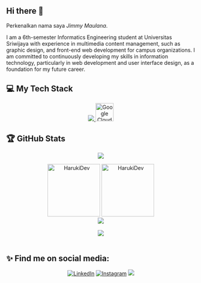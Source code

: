 ## Hi there 👋

Perkenalkan nama saya *Jimmy Maulana*.<br>

<p>I am a 6th-semester Informatics Engineering student at Universitas Sriwijaya with experience in multimedia content management, such as graphic design, and front-end web development for campus organizations. I am committed to continuously developing my skills in information technology, particularly in web development and user interface design, as a foundation for my future career.</p>

## 💻 My Tech Stack
<div align="center">
  
  <a href="https://skillicons.dev">
    <img src="https://skillicons.dev/icons?i=python,js,java,react,vue,html,css,tailwind,bootstrap,mysql,mongodb,php" />
  </a>
  <a href="https://cloud.google.com/">
    <img src="https://api.iconduck.com/icons/preview/133eb45f-fde7-4608-8452-75481d68b852" width="48" height="48" alt="Google Cloud">
  </a>

</div>

## 🏆 GitHub Stats

<div align="center">
    
  [![](https://visitcount.itsvg.in/api?id=HarukiDev&icon=1&color=6)](https://visitcount.itsvg.in)

  <img height="140" src="https://github-readme-stats.vercel.app/api/top-langs?username=HarukiDev&theme=tokyonight&show_icons=true&locale=en&layout=compact&langs_count=6" alt="HarukiDev" style="display:inline-block;" />
  
  <img height="140" src="https://github-readme-stats-eight-theta.vercel.app/api?username=HarukiDev&show_icons=true&theme=tokyonight&include_all_commits=true&count_private=true" alt="HarukiDev" style="display:inline-block;" />

</div>

<div align="center">
    <a href = "https://github.com/HarukiDev/">
            <img src="https://github-profile-trophy.vercel.app/?username=HarukiDev&column=-1&theme=tokyonight" /> 
        <br>
        <br>
             <img src="https://github-readme-activity-graph.vercel.app/graph?username=HarukiDev&theme=github-compact" />
        <br>
        <br>
    </a>
</div>

## ✨ Find me on social media:
<p align = "center">
  <a href="https://www.linkedin.com/in/jimmy-maulana-1622b1270/" target="_blank"><img src="https://img.shields.io/badge/LinkedIn-0077B5?style=for-the-badge&logo=linkedin&logoColor=white" alt="LinkedIn"></a>
  <a href="https://www.instagram.com/jm_sora" target="_blank"><img src="https://img.shields.io/badge/Instagram-E4405F?style=for-the-badge&logo=instagram&logoColor=white" alt="Instagram"></a>
  <a href="mailto:jimmymaulana01@gmail.com"><img src="https://img.shields.io/badge/Gmail-D14836?style=for-the-badge&logo=gmail&logoColor=white"/></a>
</p>
